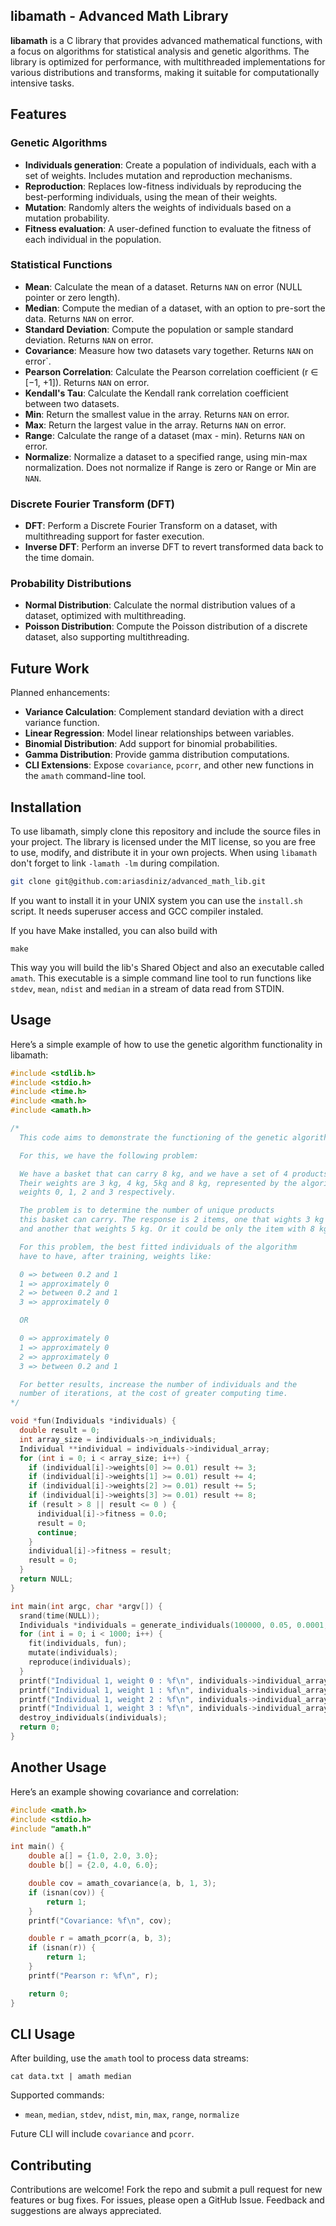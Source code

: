 ## libamath - Advanced Math Library

**libamath** is a C library that provides advanced mathematical functions, with a focus on algorithms for statistical analysis and genetic algorithms. The library is optimized for performance, with multithreaded implementations for various distributions and transforms, making it suitable for computationally intensive tasks.

## Features

### Genetic Algorithms

* **Individuals generation**: Create a population of individuals, each with a set of weights. Includes mutation and reproduction mechanisms.
* **Reproduction**: Replaces low-fitness individuals by reproducing the best-performing individuals, using the mean of their weights.
* **Mutation**: Randomly alters the weights of individuals based on a mutation probability.
* **Fitness evaluation**: A user-defined function to evaluate the fitness of each individual in the population.

### Statistical Functions

* **Mean**: Calculate the mean of a dataset. Returns `NAN` on error (NULL pointer or zero length).
* **Median**: Compute the median of a dataset, with an option to pre-sort the data. Returns `NAN` on error.
* **Standard Deviation**: Compute the population or sample standard deviation. Returns `NAN` on error.
* **Covariance**: Measure how two datasets vary together. Returns `NAN` on error`.
* **Pearson Correlation**: Calculate the Pearson correlation coefficient (r ∈ \[−1, +1]). Returns `NAN` on error.
* **Kendall's Tau**: Calculate the Kendall rank correlation coefficient between two datasets.
* **Min**: Return the smallest value in the array. Returns `NAN` on error.
* **Max**: Return the largest value in the array. Returns `NAN` on error.
* **Range**: Calculate the range of a dataset (max - min). Returns `NAN` on error.
* **Normalize**: Normalize a dataset to a specified range, using min-max normalization. Does not normalize if Range is zero or Range or Min are `NAN`.

### Discrete Fourier Transform (DFT)

* **DFT**: Perform a Discrete Fourier Transform on a dataset, with multithreading support for faster execution.
* **Inverse DFT**: Perform an inverse DFT to revert transformed data back to the time domain.

### Probability Distributions

* **Normal Distribution**: Calculate the normal distribution values of a dataset, optimized with multithreading.
* **Poisson Distribution**: Compute the Poisson distribution of a discrete dataset, also supporting multithreading.

## Future Work

Planned enhancements:

* **Variance Calculation**: Complement standard deviation with a direct variance function.
* **Linear Regression**: Model linear relationships between variables.
* **Binomial Distribution**: Add support for binomial probabilities.
* **Gamma Distribution**: Provide gamma distribution computations.
* **CLI Extensions**: Expose `covariance`, `pcorr`, and other new functions in the `amath` command-line tool.

## Installation

To use libamath, simply clone this repository and include the source files in your project. The library is licensed under the MIT license, so you are free to use, modify, and distribute it in your own projects. When using `libamath` don't forget to link `-lamath -lm` during compilation.

```bash
git clone git@github.com:ariasdiniz/advanced_math_lib.git
```

If you want to install it in your UNIX system you can use the `install.sh` script. It needs superuser access and GCC compiler instaled.

If you have Make installed, you can also build with

```shell
make
```

This way you will build the lib's Shared Object and also an executable called `amath`. This executable is a simple command line tool
to run functions like `stdev`, `mean`, `ndist` and `median` in a stream of data read from STDIN.

## Usage

Here’s a simple example of how to use the genetic algorithm functionality in libamath:

```c
#include <stdlib.h>
#include <stdio.h>
#include <time.h>
#include <math.h>
#include <amath.h>

/*
  This code aims to demonstrate the functioning of the genetic algorithm.

  For this, we have the following problem:

  We have a basket that can carry 8 kg, and we have a set of 4 products.
  Their weights are 3 kg, 4 kg, 5kg and 8 kg, represented by the algorithm's
  weights 0, 1, 2 and 3 respectively.

  The problem is to determine the number of unique products
  this basket can carry. The response is 2 items, one that wights 3 kg
  and another that weights 5 kg. Or it could be only the item with 8 kg.

  For this problem, the best fitted individuals of the algorithm
  have to have, after training, weights like:

  0 => between 0.2 and 1
  1 => approximately 0
  2 => between 0.2 and 1
  3 => approximately 0

  OR

  0 => approximately 0
  1 => approximately 0
  2 => approximately 0
  3 => between 0.2 and 1

  For better results, increase the number of individuals and the
  number of iterations, at the cost of greater computing time.
*/

void *fun(Individuals *individuals) {
  double result = 0;
  int array_size = individuals->n_individuals;
  Individual **individual = individuals->individual_array;
  for (int i = 0; i < array_size; i++) {
    if (individual[i]->weights[0] >= 0.01) result += 3;
    if (individual[i]->weights[1] >= 0.01) result += 4;
    if (individual[i]->weights[2] >= 0.01) result += 5;
    if (individual[i]->weights[3] >= 0.01) result += 8;
    if (result > 8 || result <= 0 ) {
      individual[i]->fitness = 0.0;
      result = 0;
      continue;
    }
    individual[i]->fitness = result;
    result = 0;
  }
  return NULL;
}

int main(int argc, char *argv[]) {
  srand(time(NULL));
  Individuals *individuals = generate_individuals(100000, 0.05, 0.0001, 0.25, 4, 0.0, 1.0);
  for (int i = 0; i < 1000; i++) {
    fit(individuals, fun);
    mutate(individuals);
    reproduce(individuals);
  }
  printf("Individual 1, weight 0 : %f\n", individuals->individual_array[0]->weights[0]);
  printf("Individual 1, weight 1 : %f\n", individuals->individual_array[0]->weights[1]);
  printf("Individual 1, weight 2 : %f\n", individuals->individual_array[0]->weights[2]);
  printf("Individual 1, weight 3 : %f\n", individuals->individual_array[0]->weights[3]);
  destroy_individuals(individuals);
  return 0;
}
```

## Another Usage

Here’s an example showing covariance and correlation:

```c
#include <math.h>
#include <stdio.h>
#include "amath.h"

int main() {
    double a[] = {1.0, 2.0, 3.0};
    double b[] = {2.0, 4.0, 6.0};

    double cov = amath_covariance(a, b, 1, 3);
    if (isnan(cov)) {
        return 1;
    }
    printf("Covariance: %f\n", cov);

    double r = amath_pcorr(a, b, 3);
    if (isnan(r)) {
        return 1;
    }
    printf("Pearson r: %f\n", r);

    return 0;
}
```

## CLI Usage

After building, use the `amath` tool to process data streams:

```shell
cat data.txt | amath median
```

Supported commands:

* `mean`, `median`, `stdev`, `ndist`, `min`, `max`, `range`, `normalize`

Future CLI will include `covariance` and `pcorr`.

## Contributing

Contributions are welcome! Fork the repo and submit a pull request for new features or bug fixes. For issues, please open a GitHub Issue. Feedback and suggestions are always appreciated.


